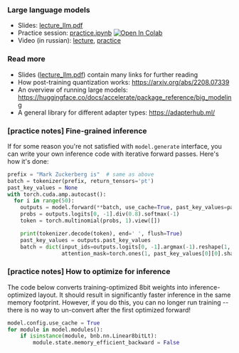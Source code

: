 ### Large language models


- Slides: [lecture_llm.pdf](./lecture_llm.pdf)
- Practice session: [practice.ipynb](./practice.ipynb) [![Open In Colab](https://colab.research.google.com/assets/colab-badge.svg)](https://colab.research.google.com/github/yandexdataschool/nlp_course/blob/2022/week08_llm/practice.ipynb)
- Video (in russian): [lecture](https://disk.yandex.ru/i/YCRr1gRuzXpZJA), [practice](https://disk.yandex.ru/i/1HaYtOxWZlHB5g)


### Read more

* Slides ([lecture_llm.pdf](./lecture_llm.pdf)) contain many links for further reading
* How post-training quantization works: https://arxiv.org/abs/2208.07339 
* An overview of running large models: https://huggingface.co/docs/accelerate/package_reference/big_modeling 
* A general library for different adapter types: https://adapterhub.ml/


### [practice notes] Fine-grained inference

If for some reason you're not satisfied with `model.generate` interface, you can write your own inference code with iterative forward passes. Here's how it's done:
```python
prefix = "Mark Zuckerberg is"  # same as above
batch = tokenizer(prefix, return_tensors='pt')
past_key_values = None
with torch.cuda.amp.autocast():
  for i in range(50):
    outputs = model.forward(**batch, use_cache=True, past_key_values=past_key_values)
    probs = outputs.logits[0, -1].div(0.8).softmax(-1)
    token = torch.multinomial(probs, 1).view([])

    print(tokenizer.decode(token), end=' ', flush=True)
    past_key_values = outputs.past_key_values
    batch = dict(input_ids=outputs.logits[0, -1].argmax(-1).reshape(1, 1),
                 attention_mask=torch.ones(1, past_key_values[0][0].shape[-2] + 1, device='cuda'))
```


### [practice notes] How to optimize for inference

The code below converts training-optimized 8bit weights into inference-optimized layout. It should result in significantly faster inference in the same memory footprint. 
However, if you do this, you can no longer run training --
 there is no way to un-convert after the first optimized forward!

```python
model.config.use_cache = True
for module in model.modules():
    if isinstance(module, bnb.nn.Linear8bitLt):
        module.state.memory_efficient_backward = False
```

